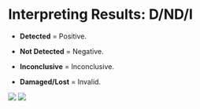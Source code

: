 # Interpreting Results: D/ND/I

- **Detected** = Positive.

- **Not Detected** = Negative.

- **Inconclusive** = Inconclusive.

- **Damaged/Lost** = Invalid.

![](https://user-images.githubusercontent.com/105650529/170315601-2d5a9674-9c0f-446f-abcf-5fa1770d9e49.jpg)
![](https://user-images.githubusercontent.com/105650529/170315396-c59146e0-31aa-4190-a999-9333675b4517.png)
